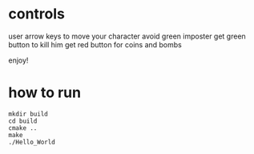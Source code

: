 # controls

user arrow keys to move your character
avoid green imposter
get green button to kill him
get red button for coins and bombs

enjoy!

# how to run
```code
mkdir build
cd build
cmake ..
make
./Hello_World
```
